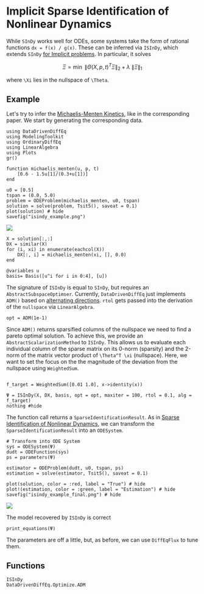 # Implicit Sparse Identification of Nonlinear Dynamics

While `SInDy` works well for ODEs, some systems take the form of rational functions `dx = f(x) / g(x)`. These can be inferred via `ISInDy`, which extends `SInDy` [for Implicit problems](https://ieeexplore.ieee.org/abstract/document/7809160). In particular, it solves

```math
\Xi = \min ~ \left\lVert \Theta(X, p, t)^{T} \Xi \right\rVert_{2} + \lambda ~ \left\lVert \Xi \right\rVert_{1}
```

where ``\Xi`` lies in the nullspace of ``\Theta``.

## Example

Let's try to infer the [Michaelis-Menten Kinetics](https://en.wikipedia.org/wiki/Michaelis%E2%80%93Menten_kinetics), like in the corresponding paper. We start by generating the
corresponding data.

```@example isindy_1
using DataDrivenDiffEq
using ModelingToolkit
using OrdinaryDiffEq
using LinearAlgebra
using Plots
gr()

function michaelis_menten(u, p, t)
    [0.6 - 1.5u[1]/(0.3+u[1])]
end

u0 = [0.5]
tspan = (0.0, 5.0)
problem = ODEProblem(michaelis_menten, u0, tspan)
solution = solve(problem, Tsit5(), saveat = 0.1)
plot(solution) # hide
savefig("isindy_example.png")
```
![](isindy_example.png)

```@example isindy_1
X = solution[:,:]
DX = similar(X)
for (i, xi) in enumerate(eachcol(X))
    DX[:, i] = michaelis_menten(xi, [], 0.0)
end

@variables u
basis= Basis([u^i for i in 0:4], [u])
```

The signature of `ISInDy` is equal to `SInDy`, but requires an `AbstractSubspaceOptimser`. Currently, `DataDrivenDiffEq` just implements `ADM()` based on [alternating directions](https://arxiv.org/pdf/1412.4659.pdf). `rtol` gets passed into the derivation of the `nullspace` via `LinearAlgebra`.


```@example isindy_1
opt = ADM(1e-1)
```

Since `ADM()` returns sparsified columns of the nullspace we need to find a pareto optimal solution. To achieve this, we provide an `AbstractScalarizationMethod` to `ISInDy`. This allows us to evaluate each individual column of the sparse matrix on its 0-norm (sparsity) and the 2-norm of the matrix vector product of ``\Theta^T \xi`` (nullspace). Here, we want to set the focus on the the magnitude of the deviation from the nullspace using `WeightedSum`.

```@example isindy_1

f_target = WeightedSum([0.01 1.0], x->identity(x))

Ψ = ISInDy(X, DX, basis, opt = opt, maxiter = 100, rtol = 0.1, alg = f_target)
nothing #hide
```

The function call returns a `SparseIdentificationResult`.
As in [Sparse Identification of Nonlinear Dynamics](@ref), we can transform the `SparseIdentificationResult` into an `ODESystem`.

```@example isindy_1
# Transform into ODE System
sys = ODESystem(Ψ)
dudt = ODEFunction(sys)
ps = parameters(Ψ)

estimator = ODEProblem(dudt, u0, tspan, ps)
estimation = solve(estimator, Tsit5(), saveat = 0.1)

plot(solution, color = :red, label = "True") # hide
plot!(estimation, color = :green, label = "Estimation") # hide
savefig("isindy_example_final.png") # hide
```
![](isindy_example_final.png)

The model recovered by `ISInDy` is  correct

```@example isindy_1
print_equations(Ψ)
```

The parameters are off a little, but, as before, we can use `DiffEqFlux` to tune them.

## Functions

```@docs
ISInDy
DataDrivenDiffEq.Optimize.ADM
```
